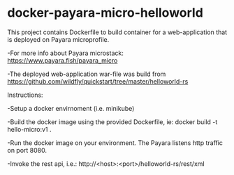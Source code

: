 # docker-payara-micro-helloworld
This project contains Dockerfile to build container for a web-application that is deployed on Payara microprofile.

-For more info about Payara microstack: https://www.payara.fish/payara_micro

-The deployed web-application war-file was build from https://github.com/wildfly/quickstart/tree/master/helloworld-rs

Instructions:

-Setup a docker envirnoment (i.e. minikube)

-Build the docker image using the provided Dockerfile, ie: docker build -t hello-micro:v1 .

-Run the docker image on your environment. The Payara listens http traffic on port 8080.

-Invoke the rest api, i.e.: http://\<host\>:\<port\>/helloworld-rs/rest/xml
